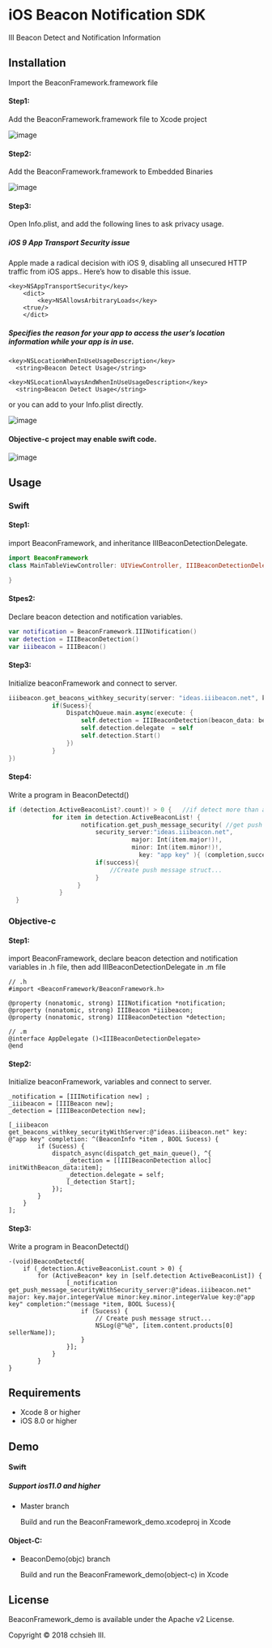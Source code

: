 # iOS Beacon Notification SDK
III Beacon Detect and Notification Information

## Installation
Import the BeaconFramework.framework file

#### Step1:
Add the BeaconFramework.framework file to Xcode project

![image](https://github.com/iii-utp/BeaconFramework_ios/raw/master/BeaconFramework_demo/Image/image1.png)

#### Step2:
Add the BeaconFramework.framework to Embedded Binaries

![image](https://github.com/iii-utp/BeaconFramework_ios/raw/master/BeaconFramework_demo/Image/image2.png)

#### Step3:
Open Info.plist, and add the following lines to ask privacy usage.

##### iOS 9 App Transport Security issue
Apple made a radical decision with iOS 9, disabling all unsecured HTTP traffic from iOS apps..
Here’s how to disable this issue. 

    <key>NSAppTransportSecurity</key>
        <dict>
            <key>NSAllowsArbitraryLoads</key>
	    <true/>
	    </dict>

##### Specifies the reason for your app to access the user’s location information while your app is in use.
    
    <key>NSLocationWhenInUseUsageDescription</key>
	  <string>Beacon Detect Usage</string>
    
    <key>NSLocationAlwaysAndWhenInUseUsageDescription</key>
	  <string>Beacon Detect Usage</string>
    
or you can add to your Info.plist directly.

![image](https://github.com/iii-utp/BeaconFramework_ios/raw/master/BeaconFramework_demo/Image/image4.png)

#### Objective-c project may enable swift code.

![image](https://github.com/iii-utp/BeaconFramework_ios/raw/master/BeaconFramework_demo/Image/image3.png)


## Usage
### Swift
#### Step1:
import BeaconFramework, and inheritance IIIBeaconDetectionDelegate.

```swift
import BeaconFramework
class MainTableViewController: UIViewController, IIIBeaconDetectionDelegate {

}
```

#### Stpes2:
Declare beacon detection and notification variables.

```swift
var notification = BeaconFramework.IIINotification()
var detection = IIIBeaconDetection()
var iiibeacon = IIIBeacon()
```
 
#### Step3:
Initialize beaconFramework and connect to server.

```swift
iiibeacon.get_beacons_withkey_security(server: "ideas.iiibeacon.net", key: "app key", completion: { (beacon_info: IIIBeacon.BeaconInfo, Sucess: Bool) in
            if(Sucess){                
                DispatchQueue.main.async(execute: {
                    self.detection = IIIBeaconDetection(beacon_data: beacon_info)
                    self.detection.delegate  = self
                    self.detection.Start()
                })
            }
})
```

#### Step4:
Write a program in BeaconDetectd()

```swift
if (detection.ActiveBeaconList?.count)! > 0 {   //if detect more than a beacon
            for item in detection.ActiveBeaconList! {
                    notification.get_push_message_security( //get push message from beacons
                        security_server:"ideas.iiibeacon.net",
                                  major: Int(item.major!)!,
                                  minor: Int(item.minor!)!,
                                    key: "app key" ){ (completion,success)  -> () in
                        if(success){
                            //Create push message struct...
                        }
                   }
              }
  }
```

### Objective-c

#### Step1:
import BeaconFramework, declare beacon detection and notification variables in .h file, then add IIIBeaconDetectionDelegate in .m file


```objc
// .h
#import <BeaconFramework/BeaconFramework.h>

@property (nonatomic, strong) IIINotification *notification;
@property (nonatomic, strong) IIIBeacon *iiibeacon;
@property (nonatomic, strong) IIIBeaconDetection *detection;

// .m
@interface AppDelegate ()<IIIBeaconDetectionDelegate>
@end
```

#### Step2:
Initialize beaconFramework, variables and connect to server.

```objc
_notification = [IIINotification new] ;
_iiibeacon = [IIIBeacon new];
_detection = [IIIBeaconDetection new];

[_iiibeacon get_beacons_withkey_securityWithServer:@"ideas.iiibeacon.net" key: @"app key" completion: ^(BeaconInfo *item , BOOL Sucess) {
        if (Sucess) {
            dispatch_async(dispatch_get_main_queue(), ^{
                _detection = [[IIIBeaconDetection alloc] initWithBeacon_data:item];
                _detection.delegate = self;
                [_detection Start];
            });
        }
    }
];
```

#### Step3:
Write a program in BeaconDetectd()

```objc
-(void)BeaconDetectd{
    if (_detection.ActiveBeaconList.count > 0) {
        for (ActiveBeacon* key in [self.detection ActiveBeaconList]) {
                [_notification get_push_message_securityWithSecurity_server:@"ideas.iiibeacon.net" major: key.major.integerValue minor:key.minor.integerValue key:@"app key" completion:^(message *item, BOOL Sucess){
                    if (Sucess) {
                        // Create push message struct...
                        NSLog(@"%@", [item.content.products[0] sellerName]);
                    }
                }];
            }
        }
}
```


## Requirements
- Xcode 8 or higher
- iOS 8.0 or higher

## Demo
#### Swift
##### Support ios11.0 and higher
- Master branch

  Build and run the BeaconFramework_demo.xcodeproj in Xcode

#### Object-C:
- BeaconDemo(objc) branch

  Build and run the BeaconFramework_demo(object-c) in Xcode


## License
BeaconFramework_demo is available under the Apache v2 License.

Copyright © 2018 cchsieh III.
